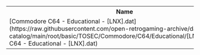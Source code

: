 <table>
<tr><th>Name</th><th>Size</th></tr>
<tr><td>
[Commodore C64 - Educational - [LNX].dat](https://raw.githubusercontent.com/open-retrogaming-archive/dat-catalog/main/root/basic/TOSEC/Commodore/C64/Educational/[LNX]/Commodore C64 - Educational - [LNX].dat)
</td><td>144034</td></tr>
</table>
